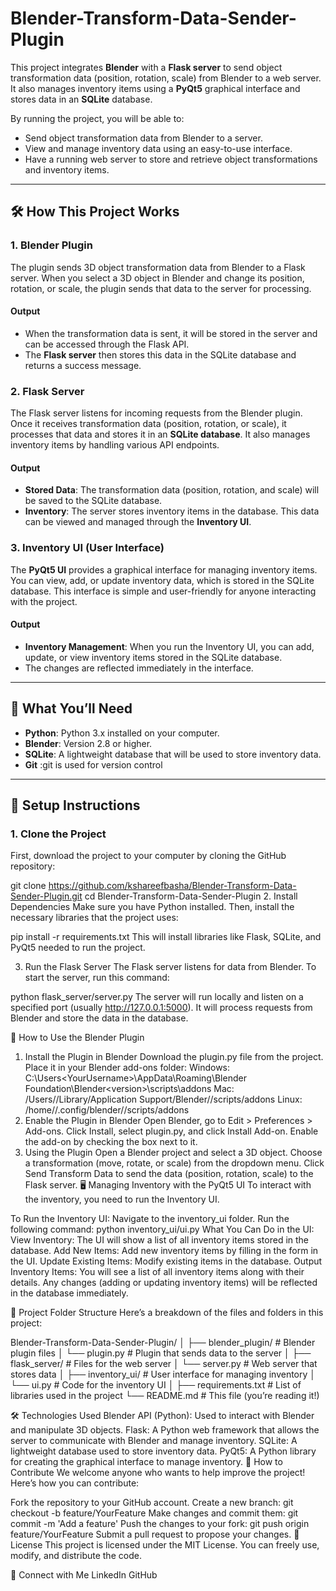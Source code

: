 # Blender-Transform-Data-Sender-Plugin

This project integrates **Blender** with a **Flask server** to send object transformation data (position, rotation, scale) from Blender to a web server. It also manages inventory items using a **PyQt5** graphical interface and stores data in an **SQLite** database.

By running the project, you will be able to:
- Send object transformation data from Blender to a server.
- View and manage inventory data using an easy-to-use interface.
- Have a running web server to store and retrieve object transformations and inventory items.

---

## 🛠️ How This Project Works

### **1. Blender Plugin**
The plugin sends 3D object transformation data from Blender to a Flask server. When you select a 3D object in Blender and change its position, rotation, or scale, the plugin sends that data to the server for processing.

#### Output
- When the transformation data is sent, it will be stored in the server and can be accessed through the Flask API.
- The **Flask server** then stores this data in the SQLite database and returns a success message.

### **2. Flask Server**
The Flask server listens for incoming requests from the Blender plugin. Once it receives transformation data (position, rotation, or scale), it processes that data and stores it in an **SQLite database**. It also manages inventory items by handling various API endpoints.

#### Output
- **Stored Data**: The transformation data (position, rotation, and scale) will be saved to the SQLite database.
- **Inventory**: The server stores inventory items in the database. This data can be viewed and managed through the **Inventory UI**.

### **3. Inventory UI (User Interface)**
The **PyQt5 UI** provides a graphical interface for managing inventory items. You can view, add, or update inventory data, which is stored in the SQLite database. This interface is simple and user-friendly for anyone interacting with the project.

#### Output
- **Inventory Management**: When you run the Inventory UI, you can add, update, or view inventory items stored in the SQLite database.
- The changes are reflected immediately in the interface.

---

## 🧰 What You’ll Need

- **Python**: Python 3.x installed on your computer.
- **Blender**: Version 2.8 or higher.
- **SQLite**: A lightweight database that will be used to store inventory data.
- **Git** :git is used for version control
---

## 🔧 Setup Instructions

### **1. Clone the Project**

First, download the project to your computer by cloning the GitHub repository:


git clone https://github.com/kshareefbasha/Blender-Transform-Data-Sender-Plugin.git
cd Blender-Transform-Data-Sender-Plugin
2. Install Dependencies
Make sure you have Python installed. Then, install the necessary libraries that the project uses:


pip install -r requirements.txt
This will install libraries like Flask, SQLite, and PyQt5 needed to run the project.

3. Run the Flask Server
The Flask server listens for data from Blender. To start the server, run this command:

python flask_server/server.py
The server will run locally and listen on a specified port (usually http://127.0.0.1:5000). It will process requests from Blender and store the data in the database.

🎨 How to Use the Blender Plugin
1. Install the Plugin in Blender
Download the plugin.py file from the project.
Place it in your Blender add-ons folder:
Windows: C:\Users\<YourUsername>\AppData\Roaming\Blender Foundation\Blender\<version>\scripts\addons
Mac: /Users/<YourUsername>/Library/Application Support/Blender/<version>/scripts/addons
Linux: /home/<YourUsername>/.config/blender/<version>/scripts/addons
2. Enable the Plugin in Blender
Open Blender, go to Edit > Preferences > Add-ons.
Click Install, select plugin.py, and click Install Add-on.
Enable the add-on by checking the box next to it.
3. Using the Plugin
Open a Blender project and select a 3D object.
Choose a transformation (move, rotate, or scale) from the dropdown menu.
Click Send Transform Data to send the data (position, rotation, scale) to the Flask server.
🖥️ Managing Inventory with the PyQt5 UI
To interact with the inventory, you need to run the Inventory UI.

To Run the Inventory UI:
Navigate to the inventory_ui folder.
Run the following command:
python inventory_ui/ui.py
What You Can Do in the UI:
View Inventory: The UI will show a list of all inventory items stored in the database.
Add New Items: Add new inventory items by filling in the form in the UI.
Update Existing Items: Modify existing items in the database.
Output
Inventory Items: You will see a list of all inventory items along with their details.
Any changes (adding or updating inventory items) will be reflected in the database immediately.


📂 Project Folder Structure
Here’s a breakdown of the files and folders in this project:

Blender-Transform-Data-Sender-Plugin/
│
├── blender_plugin/            # Blender plugin files
│   └── plugin.py              # Plugin that sends data to the server
│
├── flask_server/              # Files for the web server
│   └── server.py              # Web server that stores data
│
├── inventory_ui/              # User interface for managing inventory
│   └── ui.py                  # Code for the inventory UI
│
├── requirements.txt           # List of libraries used in the project
└── README.md                  # This file (you’re reading it!)

🛠️ Technologies Used
Blender API (Python): Used to interact with Blender and manipulate 3D objects.
Flask: A Python web framework that allows the server to communicate with Blender and manage inventory.
SQLite: A lightweight database used to store inventory data.
PyQt5: A Python library for creating the graphical interface to manage inventory.
🤝 How to Contribute
We welcome anyone who wants to help improve the project! Here’s how you can contribute:

Fork the repository to your GitHub account.
Create a new branch: git checkout -b feature/YourFeature
Make changes and commit them: git commit -m 'Add a feature'
Push the changes to your fork: git push origin feature/YourFeature
Submit a pull request to propose your changes.
📜 License
This project is licensed under the MIT License. You can freely use, modify, and distribute the code.

🔗 Connect with Me
LinkedIn
GitHub